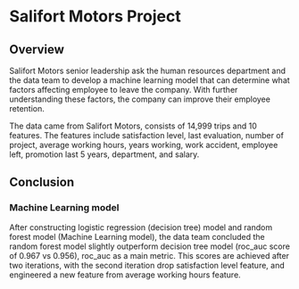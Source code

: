 # Salifort Motors Project
## Overview
Salifort Motors senior leadership ask the human resources department and the data team to develop a machine learning model that can determine what factors affecting employee to leave the company. With further understanding these factors, the company can improve their employee retention.

The data came from Salifort Motors, consists of 14,999 trips and 10 features. The features include satisfaction level, last evaluation, number of project, average working hours, years working, work accident, employee left, promotion last 5 years, department, and salary.

## Conclusion
### Machine Learning model
After constructing logistic regression (decision tree) model and random forest model (Machine Learning model), the data team concluded the random forest model slightly outperform decision tree model (roc_auc score of 0.967 vs 0.956), roc_auc as a main metric. This scores are achieved after two iterations, with the second iteration drop satisfaction level feature, and engineered a new feature from average working hours feature.
